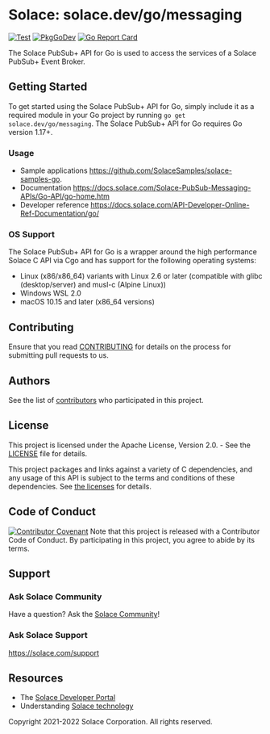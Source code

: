 # Solace: solace.dev/go/messaging
[![Test](https://github.com/SolaceProducts/pubsubplus-go-client/actions/workflows/test.yml/badge.svg)](https://github.com/SolaceProducts/pubsubplus-go-client/actions/workflows/test.yml)
[![PkgGoDev](https://pkg.go.dev/badge/solace.dev/go/messaging.svg)](https://pkg.go.dev/solace.dev/go/messaging)
[![Go Report Card](https://goreportcard.com/badge/solace.dev/go/messaging)](https://goreportcard.com/report/solace.dev/go/messaging)

The Solace PubSub+ API for Go is used to access the services of a Solace PubSub+ Event Broker.

## Getting Started

To get started using the Solace PubSub+ API for Go, simply include it as a required module in your Go project by running `go get solace.dev/go/messaging`. The Solace PubSub+ API for Go requires Go version 1.17+.

### Usage

- Sample applications https://github.com/SolaceSamples/solace-samples-go.
- Documentation https://docs.solace.com/Solace-PubSub-Messaging-APIs/Go-API/go-home.htm
- Developer reference https://docs.solace.com/API-Developer-Online-Ref-Documentation/go/

### OS Support

The Solace PubSub+ API for Go is a wrapper around the high performance Solace C API via Cgo and has support for the following operating systems:
- Linux (x86/x86_64) variants with Linux 2.6 or later (compatible with glibc (desktop/server) and musl-c (Alpine Linux))
- Windows WSL 2.0
- macOS 10.15 and later (x86_64 versions)

## Contributing

Ensure that you read [CONTRIBUTING](CONTRIBUTING.md) for details on the process for submitting pull requests to us.

## Authors

See the list of [contributors](https://github.com/SolaceProducts/pubsubplus-go-client/graphs/contributors) who participated in this project.

## License

This project is licensed under the Apache License, Version 2.0. - See the [LICENSE](LICENSE.txt) file for details.

This project packages and links against a variety of C dependencies, and any usage of this API is subject to the terms and conditions of these dependencies. See [the licenses](./internal/ccsmp/lib/licenses.txt) for details.

## Code of Conduct

[![Contributor Covenant](https://img.shields.io/badge/Contributor%20Covenant-v1.4%20adopted-ff69b4.svg)](CODE_OF_CONDUCT.md)
Note that this project is released with a Contributor Code of Conduct. By participating in this project, you agree to abide by its terms.

## Support

### Ask Solace Community

Have a question? Ask the [Solace Community](https://dev.solace.com/community/)!

### Ask Solace Support

https://solace.com/support

## Resources

- The [Solace Developer Portal](https://dev.solace.com)
- Understanding [Solace technology](https://solace.com/products/tech/)

Copyright 2021-2022 Solace Corporation. All rights reserved.
